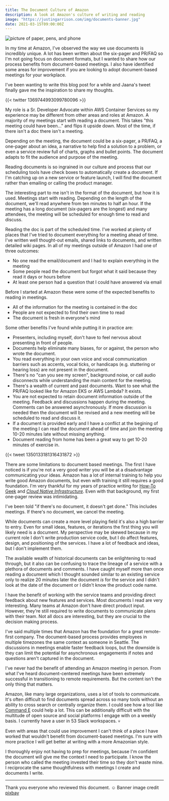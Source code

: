 ```yaml
---
title: The Document Culture of Amazon
description: A look at Amazon's culture of writing and reading
image: "https://justingarrison.com/img/documents-banner.jpg"
date: 2021-03-15T09:00:00Z
---
```


![picture of paper, pens, and phone](https://justingarrison.com/img/documents-banner.jpg)

In my time at Amazon, I've observed the way we use documents is incredibly unique.
A lot has been written about the six-pager and PR/FAQ so I'm not going focus on document formats, but I wanted to share how our process benefits from document-based meetings.
I also have identified some areas for improvement if you are looking to adopt document-based meetings for your workplace.

I've been wanting to write this blog post for a while and Jaana's tweet finally gave me the inspiration to share my thoughts.

{{< twitter 1369744993099780096 >}}

My role is a Sr. Developer Advocate within AWS Container Services so my experience may be different from other areas and roles at Amazon.
A majority of my meetings start with reading a document.
This takes "this meeting could have been..." and flips it upside down.
Most of the time, if there isn't a doc there isn't a meeting.

Depending on the meeting, the document could be a six-pager, a PR/FAQ, a one-pager about an idea, a narrative to help find a solution to a problem, or even a service review full of charts, graphs and bullet points.
The document adapts to fit the audience and purpose of the meeting.

Reading documents is so ingrained in our culture and process that our scheduling tools have check boxes to automatically create a document.
If I'm catching up on a new service or feature launch, I will find the document rather than emailing or calling the product manager.

The interesting part to me isn't in the format of the document, but how it is used.
Meetings start with reading.
Depending on the length of the document, we'll read anywhere from ten minutes to half an hour.
If the meeting has a long document (six-pagers are the longest) and many attendees, the meeting will be scheduled for enough time to read and discuss.

Reading the doc is part of the scheduled time.
I've worked at plenty of places that I've tried to document everything for a meeting ahead of time.
I've written well thought-out emails, shared links to documents, and written detailed wiki pages.
In all of my meetings outside of Amazon I had one of three outcomes:
* No one read the email/document and I had to explain everything in the meeting
* Some people read the document but forgot what it said because they read it days or hours before
* At least one person had a question that I could have answered via email

Before I started at Amazon these were some of the expected benefits to reading in meetings.
* All of the information for the meeting is contained in the doc
* People are not expected to find their own time to read
* The document is fresh in everyone's mind

Some other benefits I've found while putting it in practice are:
* Presenters, including myself, don't have to feel nervous about presenting in front of people.
* Documents help eliminate many biases, for or against, the person who wrote the document.
* You read everything in your own voice and vocal communication barriers such as accents, vocal ticks, or handicaps (e.g. stuttering or hearing loss) are not present in the document.
* There's no "can you see my screen", background noise, or call audio disconnects while understanding the main content for the meeting.
* There's a wealth of current and past documents. Want to see what the PR/FAQ looked like for Amazon EKS or AWS Lambda? It exists.
* You are not expected to retain document information outside of the meeting. Feedback and discussions happen during the meeting. Comments can be answered asynchronously. If more discussion is needed then the document will be revised and a new meeting will be scheduled to read and discuss it.
* If a document is provided early and I have a conflict at the begining of the meeting I can read the document ahead of time and join the meeting 10-20 minutes late without missing anything.
* Document reading from home has been a great way to get 10-20 minutes of exercise in.

{{< tweet 1350133181316431872 >}}

There are some limitations to document based meetings.
The first I have noticed is if you're not a very good writer you will be at a disadvantage communicating your ideas.
Amazon has a lot of internal training to help you write good Amazon documents, but even with training it still requires a good foundation.
I'm very thankful for my years of practice writing for [How-To Geek](https://www.howtogeek.com/author/rothgar/) and _[Cloud Native Infrastructure](https://www.cnibook.info/)_.
Even with that background, my first one-pager review was intimidating.

I've been told "if there's no document, it doesn't get done."
This includes meetings.
If there's no document, we cancel the meeting.

While documents can create a more level playing field it's also a high barrier to entry.
Even for small ideas, features, or iterations the first thing you will likely need is a document.
My perspective may be skewed because in my current role I don't write production service code, but I do affect features, design, and positioning of the services.
I have a lot of feedback and ideas, but I don't implement them.

The available wealth of historical documents can be enlightening to read through, but it also can be confusing to trace the lineage of a service with a plethora of documents and comments.
I have caught myself more than once reading a document which I thought sounded similar to an existing service only to realize 20 minutes later the document _is_ for the service and I didn't look at the date of the document or I didn't know the product code name.

I have the benefit of working with the service teams and providing direct feedback about new features and services.
Most documents I read are very interesting.
Many teams at Amazon don't have direct product input.
However, they're still required to write documents to communicate plans with their team.
Not all docs are interesting, but they are crucial to the decision making process.

I've said multiple times that Amazon has the foundation for a great remote-first company.
The document-based process provides employees in multiple timezones the same context as someone in Seattle.
The discussions in meetings enable faster feedback loops, but the downside is they can limit the potential for asynchronous engagements if notes and questions aren't captured in the document.

I've never had the benefit of attending an Amazon meeting in person.
From what I've heard document-centered meetings have been extremely successful in transitioning to remote requirements.
But the content isn't the only thing that matters.

Amazon, like many large organizations, uses a lot of tools to communicate.
It's often difficult to find documents spread across so many tools without an ability to cross search or centrally organize them.
I could see how a tool like [Command E](https://getcommande.com/) could help a lot.
This can be additionally difficult with the multitude of open source and social platforms I engage with on a weekly basis.
I currently have a user in 53 Slack workspaces. 💀

Even with areas that could use improvement I can't think of a place I have worked that wouldn't benefit from document-based meetings.
I'm sure with more practice I will get better at writing with a more Amazonian style.

I thoroughly enjoy not having to prep for meetings, because I'm confident the document will give me the context I need to participate.
I know the person who called the meeting invested their time so they don't waste mine.
I reciprocate the same thoughtfulness with meetings I create and documents I write.

---

Thank you everyone who reviewed this document. ☺️
Banner image credit [pixbay](https://pixabay.com/illustrations/paper-messy-notes-abstract-3033204/)
